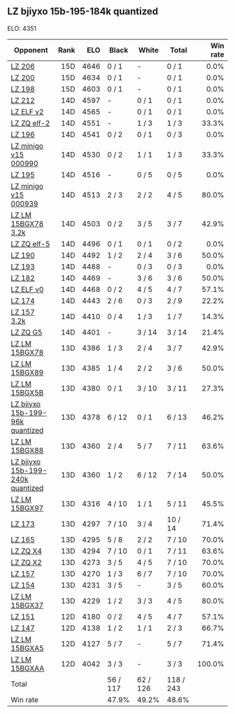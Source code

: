 ## LZ bjiyxo 15b-195-184k quantized ##

ELO: 4351

Opponent | Rank | ELO | Black | White | Total | Win rate
---------|-----:|----:|-------|-------|-------|-------:
[LZ 206](LZ%20206.md) | 15D | 4646 | 0 / 1 | - | 0 / 1 | 0.0%
[LZ 200](LZ%20200.md) | 15D | 4634 | 0 / 1 | - | 0 / 1 | 0.0%
[LZ 198](LZ%20198.md) | 15D | 4603 | 0 / 1 | - | 0 / 1 | 0.0%
[LZ 212](LZ%20212.md) | 14D | 4597 | - | 0 / 1 | 0 / 1 | 0.0%
[LZ ELF v2](LZ%20ELF%20v2.md) | 14D | 4565 | - | 0 / 1 | 0 / 1 | 0.0%
[LZ ZQ elf-2](LZ%20ZQ%20elf-2.md) | 14D | 4551 | - | 1 / 3 | 1 / 3 | 33.3%
[LZ 196](LZ%20196.md) | 14D | 4541 | 0 / 2 | 0 / 1 | 0 / 3 | 0.0%
[LZ minigo v15 000990](LZ%20minigo%20v15%20000990.md) | 14D | 4530 | 0 / 2 | 1 / 1 | 1 / 3 | 33.3%
[LZ 195](LZ%20195.md) | 14D | 4516 | - | 0 / 5 | 0 / 5 | 0.0%
[LZ minigo v15 000939](LZ%20minigo%20v15%20000939.md) | 14D | 4513 | 2 / 3 | 2 / 2 | 4 / 5 | 80.0%
[LZ LM 15BGX78 3.2k](LZ%20LM%2015BGX78%203.2k.md) | 14D | 4503 | 0 / 2 | 3 / 5 | 3 / 7 | 42.9%
[LZ ZQ elf-5](LZ%20ZQ%20elf-5.md) | 14D | 4496 | 0 / 1 | 0 / 1 | 0 / 2 | 0.0%
[LZ 190](LZ%20190.md) | 14D | 4492 | 1 / 2 | 2 / 4 | 3 / 6 | 50.0%
[LZ 193](LZ%20193.md) | 14D | 4488 | - | 0 / 3 | 0 / 3 | 0.0%
[LZ 182](LZ%20182.md) | 14D | 4469 | - | 3 / 6 | 3 / 6 | 50.0%
[LZ ELF v0](LZ%20ELF%20v0.md) | 14D | 4468 | 0 / 2 | 4 / 5 | 4 / 7 | 57.1%
[LZ 174](LZ%20174.md) | 14D | 4443 | 2 / 6 | 0 / 3 | 2 / 9 | 22.2%
[LZ 157 3.2k](LZ%20157%203.2k.md) | 14D | 4410 | 0 / 4 | 1 / 3 | 1 / 7 | 14.3%
[LZ ZQ G5](LZ%20ZQ%20G5.md) | 14D | 4401 | - | 3 / 14 | 3 / 14 | 21.4%
[LZ LM 15BGX78](LZ%20LM%2015BGX78.md) | 13D | 4386 | 1 / 3 | 2 / 4 | 3 / 7 | 42.9%
[LZ LM 15BGX89](LZ%20LM%2015BGX89.md) | 13D | 4385 | 1 / 4 | 2 / 2 | 3 / 6 | 50.0%
[LZ LM 15BGX5B](LZ%20LM%2015BGX5B.md) | 13D | 4380 | 0 / 1 | 3 / 10 | 3 / 11 | 27.3%
[LZ bjiyxo 15b-199-96k quantized](LZ%20bjiyxo%2015b-199-96k%20quantized.md) | 13D | 4378 | 6 / 12 | 0 / 1 | 6 / 13 | 46.2%
[LZ LM 15BGX88](LZ%20LM%2015BGX88.md) | 13D | 4360 | 2 / 4 | 5 / 7 | 7 / 11 | 63.6%
[LZ bjiyxo 15b-199-240k quantized](LZ%20bjiyxo%2015b-199-240k%20quantized.md) | 13D | 4360 | 1 / 2 | 6 / 12 | 7 / 14 | 50.0%
[LZ LM 15BGX97](LZ%20LM%2015BGX97.md) | 13D | 4316 | 4 / 10 | 1 / 1 | 5 / 11 | 45.5%
[LZ 173](LZ%20173.md) | 13D | 4297 | 7 / 10 | 3 / 4 | 10 / 14 | 71.4%
[LZ 165](LZ%20165.md) | 13D | 4295 | 5 / 8 | 2 / 2 | 7 / 10 | 70.0%
[LZ ZQ X4](LZ%20ZQ%20X4.md) | 13D | 4294 | 7 / 10 | 0 / 1 | 7 / 11 | 63.6%
[LZ ZQ X2](LZ%20ZQ%20X2.md) | 13D | 4273 | 3 / 5 | 4 / 5 | 7 / 10 | 70.0%
[LZ 157](LZ%20157.md) | 13D | 4270 | 1 / 3 | 6 / 7 | 7 / 10 | 70.0%
[LZ 154](LZ%20154.md) | 13D | 4231 | 3 / 5 | - | 3 / 5 | 60.0%
[LZ LM 15BGX37](LZ%20LM%2015BGX37.md) | 13D | 4229 | 1 / 2 | 3 / 3 | 4 / 5 | 80.0%
[LZ 151](LZ%20151.md) | 12D | 4180 | 0 / 2 | 4 / 5 | 4 / 7 | 57.1%
[LZ 147](LZ%20147.md) | 12D | 4138 | 1 / 2 | 1 / 1 | 2 / 3 | 66.7%
[LZ LM 15BGXA5](LZ%20LM%2015BGXA5.md) | 12D | 4127 | 5 / 7 | - | 5 / 7 | 71.4%
[LZ LM 15BGXAA](LZ%20LM%2015BGXAA.md) | 12D | 4042 | 3 / 3 | - | 3 / 3 | 100.0%
Total | | | 56 / 117 | 62 / 126 | 118 / 243 | 
Win rate| | | 47.9% | 49.2% | 48.6% | 
